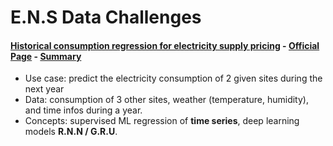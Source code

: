 # E.N.S Data Challenges

#### [Historical consumption regression for electricity supply pricing](https://github.com/obrunet/E.N.S_Data_Challenges/blob/master/Historical-consumption-regression-for-electricity-supply-pricing-master/README.md) - [Official Page](https://challengedata.ens.fr/challenges/12) - [Summary](https://github.com/obrunet/E.N.S_Data_Challenges/blob/master/Historical-consumption-regression-for-electricity-supply-pricing-master/project/Challenge%20data.pdf)
* Use case: predict the electricity consumption of 2 given sites during the next year
* Data: consumption of 3 other sites, weather (temperature, humidity), and time infos during a year.
* Concepts: supervised ML regression of __time series__, deep learning models __R.N.N / G.R.U__. 

